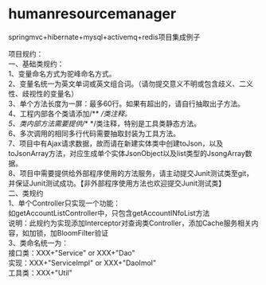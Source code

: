 # humanresourcemanager
springmvc+hibernate+mysql+activemq+redis项目集成例子

项目规约：<br/>
一、基础类规约：<br/>
  1、变量命名方式为驼峰命名方式。<br/>
  2、变量名统一为英文单词或英文组合词。（请勿提交意义不明或包含歧义、二义性、歧视性的变量名）<br/>
  3、单个方法长度为一屏：最多60行。如果有超出的，请自行抽取出子方法。<br/>
  4、工程内部各个类请添加/** */类注释。<br/>
  5、类内部方法需要提供/** */类注释，特别是工具类静态方法。<br/>
  6、多次调用的相同多行代码需要抽取封装为工具方法。<br/>
  7、项目中有Ajax请求数据，故而请在新建实体类中创建toJson，以及toJsonArray方法，对应生成单个实体JsonObject以及list类型的JsongArray数据。<br/>
  8、项目中需要提供给外部程序使用的方法服务，请主动提交Junit测试类至git，并保证Junit测试成功。【非外部程序使用方法也欢迎提交Junit测试类】<br/>
二、类规约<br/>
  1、单个Controller只实现一个功能：<br/>
      如getAccountListController中，只包含getAccountINfoList方法<br/>
      说明：此规约为实现添加Interceptor对查询类Controller，添加Cache服务相关内容，如加锁，加BloomFilter验证<br/>
  3、类命名统一为：<br/>
      接口类：XXX+"Service" or XXX+"Dao"<br/>
      实现：XXX+"ServiceImpl" or XXX+"DaoImol"<br/>
      工具类：XXX+"Util"
      
      
